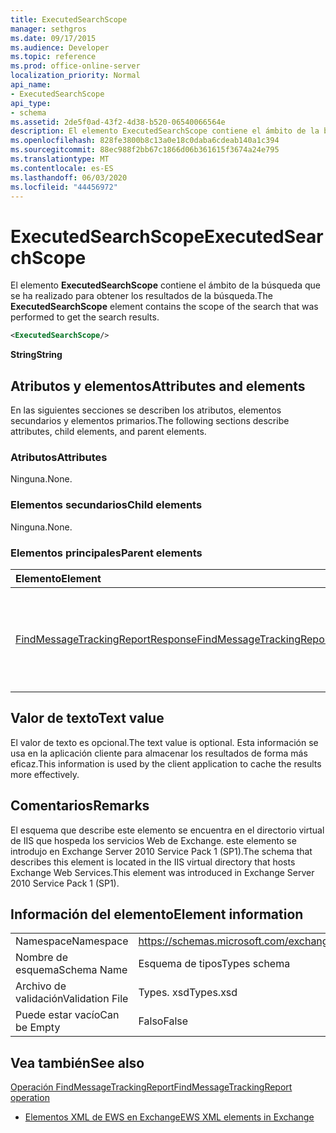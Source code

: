 ```yaml
---
title: ExecutedSearchScope
manager: sethgros
ms.date: 09/17/2015
ms.audience: Developer
ms.topic: reference
ms.prod: office-online-server
localization_priority: Normal
api_name:
- ExecutedSearchScope
api_type:
- schema
ms.assetid: 2de5f0ad-43f2-4d38-b520-06540066564e
description: El elemento ExecutedSearchScope contiene el ámbito de la búsqueda que se ha realizado para obtener los resultados de la búsqueda.
ms.openlocfilehash: 828fe3800b8c13a0e18c0daba6cdeab140a1c394
ms.sourcegitcommit: 88ec988f2bb67c1866d06b361615f3674a24e795
ms.translationtype: MT
ms.contentlocale: es-ES
ms.lasthandoff: 06/03/2020
ms.locfileid: "44456972"
---
```

# <a name="executedsearchscope"></a><span data-ttu-id="79687-103">ExecutedSearchScope</span><span class="sxs-lookup"><span data-stu-id="79687-103">ExecutedSearchScope</span></span>

<span data-ttu-id="79687-104">El elemento **ExecutedSearchScope** contiene el ámbito de la búsqueda que se ha realizado para obtener los resultados de la búsqueda.</span><span class="sxs-lookup"><span data-stu-id="79687-104">The **ExecutedSearchScope** element contains the scope of the search that was performed to get the search results.</span></span> 
  
```xml
<ExecutedSearchScope/>
```

 <span data-ttu-id="79687-105">**String**</span><span class="sxs-lookup"><span data-stu-id="79687-105">**String**</span></span>
## <a name="attributes-and-elements"></a><span data-ttu-id="79687-106">Atributos y elementos</span><span class="sxs-lookup"><span data-stu-id="79687-106">Attributes and elements</span></span>

<span data-ttu-id="79687-107">En las siguientes secciones se describen los atributos, elementos secundarios y elementos primarios.</span><span class="sxs-lookup"><span data-stu-id="79687-107">The following sections describe attributes, child elements, and parent elements.</span></span>
  
### <a name="attributes"></a><span data-ttu-id="79687-108">Atributos</span><span class="sxs-lookup"><span data-stu-id="79687-108">Attributes</span></span>

<span data-ttu-id="79687-109">Ninguna.</span><span class="sxs-lookup"><span data-stu-id="79687-109">None.</span></span>
  
### <a name="child-elements"></a><span data-ttu-id="79687-110">Elementos secundarios</span><span class="sxs-lookup"><span data-stu-id="79687-110">Child elements</span></span>

<span data-ttu-id="79687-111">Ninguna.</span><span class="sxs-lookup"><span data-stu-id="79687-111">None.</span></span>
  
### <a name="parent-elements"></a><span data-ttu-id="79687-112">Elementos principales</span><span class="sxs-lookup"><span data-stu-id="79687-112">Parent elements</span></span>

|<span data-ttu-id="79687-113">**Elemento**</span><span class="sxs-lookup"><span data-stu-id="79687-113">**Element**</span></span>|<span data-ttu-id="79687-114">**Descripción**</span><span class="sxs-lookup"><span data-stu-id="79687-114">**Description**</span></span>|
|:-----|:-----|
|[<span data-ttu-id="79687-115">FindMessageTrackingReportResponse</span><span class="sxs-lookup"><span data-stu-id="79687-115">FindMessageTrackingReportResponse</span></span>](findmessagetrackingreportresponse.md) <br/> |<span data-ttu-id="79687-116">Contiene el estado y el resultado de una sola solicitud de [operación FindMessageTrackingReport](findmessagetrackingreport-operation.md) .</span><span class="sxs-lookup"><span data-stu-id="79687-116">Contains the status and result of a single [FindMessageTrackingReport operation](findmessagetrackingreport-operation.md) request.</span></span>  <br/> |
   
## <a name="text-value"></a><span data-ttu-id="79687-117">Valor de texto</span><span class="sxs-lookup"><span data-stu-id="79687-117">Text value</span></span>

<span data-ttu-id="79687-118">El valor de texto es opcional.</span><span class="sxs-lookup"><span data-stu-id="79687-118">The text value is optional.</span></span> <span data-ttu-id="79687-119">Esta información se usa en la aplicación cliente para almacenar los resultados de forma más eficaz.</span><span class="sxs-lookup"><span data-stu-id="79687-119">This information is used by the client application to cache the results more effectively.</span></span>
  
## <a name="remarks"></a><span data-ttu-id="79687-120">Comentarios</span><span class="sxs-lookup"><span data-stu-id="79687-120">Remarks</span></span>

<span data-ttu-id="79687-121">El esquema que describe este elemento se encuentra en el directorio virtual de IIS que hospeda los servicios Web de Exchange. este elemento se introdujo en Exchange Server 2010 Service Pack 1 (SP1).</span><span class="sxs-lookup"><span data-stu-id="79687-121">The schema that describes this element is located in the IIS virtual directory that hosts Exchange Web Services.This element was introduced in Exchange Server 2010 Service Pack 1 (SP1).</span></span>
  
## <a name="element-information"></a><span data-ttu-id="79687-122">Información del elemento</span><span class="sxs-lookup"><span data-stu-id="79687-122">Element information</span></span>

|||
|:-----|:-----|
|<span data-ttu-id="79687-123">Namespace</span><span class="sxs-lookup"><span data-stu-id="79687-123">Namespace</span></span>  <br/> |https://schemas.microsoft.com/exchange/services/2006/types  <br/> |
|<span data-ttu-id="79687-124">Nombre de esquema</span><span class="sxs-lookup"><span data-stu-id="79687-124">Schema Name</span></span>  <br/> |<span data-ttu-id="79687-125">Esquema de tipos</span><span class="sxs-lookup"><span data-stu-id="79687-125">Types schema</span></span>  <br/> |
|<span data-ttu-id="79687-126">Archivo de validación</span><span class="sxs-lookup"><span data-stu-id="79687-126">Validation File</span></span>  <br/> |<span data-ttu-id="79687-127">Types. xsd</span><span class="sxs-lookup"><span data-stu-id="79687-127">Types.xsd</span></span>  <br/> |
|<span data-ttu-id="79687-128">Puede estar vacío</span><span class="sxs-lookup"><span data-stu-id="79687-128">Can be Empty</span></span>  <br/> |<span data-ttu-id="79687-129">Falso</span><span class="sxs-lookup"><span data-stu-id="79687-129">False</span></span>  <br/> |
   
## <a name="see-also"></a><span data-ttu-id="79687-130">Vea también</span><span class="sxs-lookup"><span data-stu-id="79687-130">See also</span></span>



[<span data-ttu-id="79687-131">Operación FindMessageTrackingReport</span><span class="sxs-lookup"><span data-stu-id="79687-131">FindMessageTrackingReport operation</span></span>](findmessagetrackingreport-operation.md)


- [<span data-ttu-id="79687-132">Elementos XML de EWS en Exchange</span><span class="sxs-lookup"><span data-stu-id="79687-132">EWS XML elements in Exchange</span></span>](ews-xml-elements-in-exchange.md)

